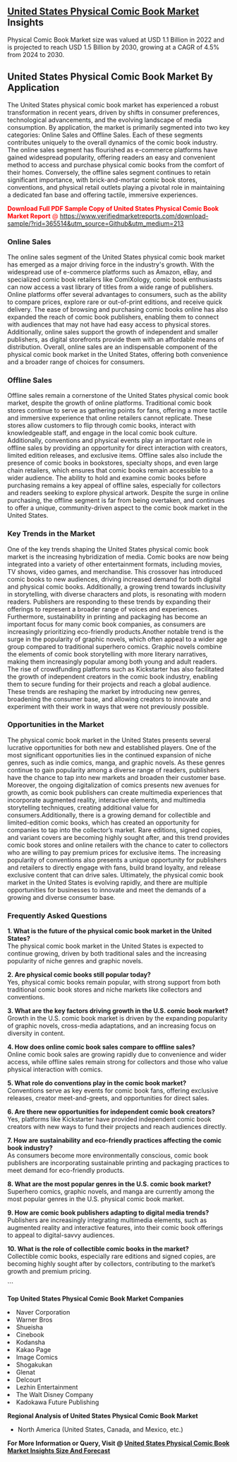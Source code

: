 <h2><a href="https://www.verifiedmarketreports.com/download-sample/?rid=365514&amp;utm_source=Github&amp;utm_medium=213" target="_blank">United States Physical Comic Book Market</a> Insights</h2><p>Physical Comic Book Market size was valued at USD 1.1 Billion in 2022 and is projected to reach USD 1.5 Billion by 2030, growing at a CAGR of 4.5% from 2024 to 2030.</p><p><h2>United States Physical Comic Book Market By Application</h2><p>The United States physical comic book market has experienced a robust transformation in recent years, driven by shifts in consumer preferences, technological advancements, and the evolving landscape of media consumption. By application, the market is primarily segmented into two key categories: Online Sales and Offline Sales. Each of these segments contributes uniquely to the overall dynamics of the comic book industry. The online sales segment has flourished as e-commerce platforms have gained widespread popularity, offering readers an easy and convenient method to access and purchase physical comic books from the comfort of their homes. Conversely, the offline sales segment continues to retain significant importance, with brick-and-mortar comic book stores, conventions, and physical retail outlets playing a pivotal role in maintaining a dedicated fan base and offering tactile, immersive experiences. <p><span class=""><span style="color: #ff0000;"><strong>Download Full PDF Sample Copy of United States Physical Comic Book Market Report</strong> @ </span><a href="https://www.verifiedmarketreports.com/download-sample/?rid=365514&amp;utm_source=Github&amp;utm_medium=213" target="_blank">https://www.verifiedmarketreports.com/download-sample/?rid=365514&amp;utm_source=Github&amp;utm_medium=213</a></span></p></p><h3>Online Sales</h3><p>The online sales segment of the United States physical comic book market has emerged as a major driving force in the industry's growth. With the widespread use of e-commerce platforms such as Amazon, eBay, and specialized comic book retailers like ComiXology, comic book enthusiasts can now access a vast library of titles from a wide range of publishers. Online platforms offer several advantages to consumers, such as the ability to compare prices, explore rare or out-of-print editions, and receive quick delivery. The ease of browsing and purchasing comic books online has also expanded the reach of comic book publishers, enabling them to connect with audiences that may not have had easy access to physical stores. Additionally, online sales support the growth of independent and smaller publishers, as digital storefronts provide them with an affordable means of distribution. Overall, online sales are an indispensable component of the physical comic book market in the United States, offering both convenience and a broader range of choices for consumers. <h3>Offline Sales</h3><p>Offline sales remain a cornerstone of the United States physical comic book market, despite the growth of online platforms. Traditional comic book stores continue to serve as gathering points for fans, offering a more tactile and immersive experience that online retailers cannot replicate. These stores allow customers to flip through comic books, interact with knowledgeable staff, and engage in the local comic book culture. Additionally, conventions and physical events play an important role in offline sales by providing an opportunity for direct interaction with creators, limited edition releases, and exclusive items. Offline sales also include the presence of comic books in bookstores, specialty shops, and even large chain retailers, which ensures that comic books remain accessible to a wider audience. The ability to hold and examine comic books before purchasing remains a key appeal of offline sales, especially for collectors and readers seeking to explore physical artwork. Despite the surge in online purchasing, the offline segment is far from being overtaken, and continues to offer a unique, community-driven aspect to the comic book market in the United States.<h3>Key Trends in the Market</h3><p>One of the key trends shaping the United States physical comic book market is the increasing hybridization of media. Comic books are now being integrated into a variety of other entertainment formats, including movies, TV shows, video games, and merchandise. This crossover has introduced comic books to new audiences, driving increased demand for both digital and physical comic books. Additionally, a growing trend towards inclusivity in storytelling, with diverse characters and plots, is resonating with modern readers. Publishers are responding to these trends by expanding their offerings to represent a broader range of voices and experiences. Furthermore, sustainability in printing and packaging has become an important focus for many comic book companies, as consumers are increasingly prioritizing eco-friendly products.Another notable trend is the surge in the popularity of graphic novels, which often appeal to a wider age group compared to traditional superhero comics. Graphic novels combine the elements of comic book storytelling with more literary narratives, making them increasingly popular among both young and adult readers. The rise of crowdfunding platforms such as Kickstarter has also facilitated the growth of independent creators in the comic book industry, enabling them to secure funding for their projects and reach a global audience. These trends are reshaping the market by introducing new genres, broadening the consumer base, and allowing creators to innovate and experiment with their work in ways that were not previously possible.<h3>Opportunities in the Market</h3><p>The physical comic book market in the United States presents several lucrative opportunities for both new and established players. One of the most significant opportunities lies in the continued expansion of niche genres, such as indie comics, manga, and graphic novels. As these genres continue to gain popularity among a diverse range of readers, publishers have the chance to tap into new markets and broaden their customer base. Moreover, the ongoing digitalization of comics presents new avenues for growth, as comic book publishers can create multimedia experiences that incorporate augmented reality, interactive elements, and multimedia storytelling techniques, creating additional value for consumers.Additionally, there is a growing demand for collectible and limited-edition comic books, which has created an opportunity for companies to tap into the collector’s market. Rare editions, signed copies, and variant covers are becoming highly sought after, and this trend provides comic book stores and online retailers with the chance to cater to collectors who are willing to pay premium prices for exclusive items. The increasing popularity of conventions also presents a unique opportunity for publishers and retailers to directly engage with fans, build brand loyalty, and release exclusive content that can drive sales. Ultimately, the physical comic book market in the United States is evolving rapidly, and there are multiple opportunities for businesses to innovate and meet the demands of a growing and diverse consumer base.<h3>Frequently Asked Questions</h3><p><strong>1. What is the future of the physical comic book market in the United States?</strong><br>The physical comic book market in the United States is expected to continue growing, driven by both traditional sales and the increasing popularity of niche genres and graphic novels.</p><p><strong>2. Are physical comic books still popular today?</strong><br>Yes, physical comic books remain popular, with strong support from both traditional comic book stores and niche markets like collectors and conventions.</p><p><strong>3. What are the key factors driving growth in the U.S. comic book market?</strong><br>Growth in the U.S. comic book market is driven by the expanding popularity of graphic novels, cross-media adaptations, and an increasing focus on diversity in content.</p><p><strong>4. How does online comic book sales compare to offline sales?</strong><br>Online comic book sales are growing rapidly due to convenience and wider access, while offline sales remain strong for collectors and those who value physical interaction with comics.</p><p><strong>5. What role do conventions play in the comic book market?</strong><br>Conventions serve as key events for comic book fans, offering exclusive releases, creator meet-and-greets, and opportunities for direct sales.</p><p><strong>6. Are there new opportunities for independent comic book creators?</strong><br>Yes, platforms like Kickstarter have provided independent comic book creators with new ways to fund their projects and reach audiences directly.</p><p><strong>7. How are sustainability and eco-friendly practices affecting the comic book industry?</strong><br>As consumers become more environmentally conscious, comic book publishers are incorporating sustainable printing and packaging practices to meet demand for eco-friendly products.</p><p><strong>8. What are the most popular genres in the U.S. comic book market?</strong><br>Superhero comics, graphic novels, and manga are currently among the most popular genres in the U.S. physical comic book market.</p><p><strong>9. How are comic book publishers adapting to digital media trends?</strong><br>Publishers are increasingly integrating multimedia elements, such as augmented reality and interactive features, into their comic book offerings to appeal to digital-savvy audiences.</p><p><strong>10. What is the role of collectible comic books in the market?</strong><br>Collectible comic books, especially rare editions and signed copies, are becoming highly sought after by collectors, contributing to the market’s growth and premium pricing.</p>```</p><p><strong>Top United States Physical Comic Book Market Companies</strong></p><div data-test-id=""><p><li>Naver Corporation</li><li> Warner Bros</li><li> Shueisha</li><li> Cinebook</li><li> Kodansha</li><li> Kakao Page</li><li> Image Comics</li><li> Shogakukan</li><li> Glenat</li><li> Delcourt</li><li> Lezhin Entertainment</li><li> The Walt Disney Company</li><li> Kadokawa Future Publishing</li></p><div><strong>Regional Analysis of&nbsp;United States Physical Comic Book Market</strong></div><ul><li dir="ltr"><p dir="ltr">North America&nbsp;(United States, Canada, and Mexico, etc.)</p></li></ul><p><strong>For More Information or Query, Visit @&nbsp;</strong><strong><a href="https://www.verifiedmarketreports.com/product/physical-comic-book-market/?utm_source=Github&amp;utm_medium=213" target="_blank">United States Physical Comic Book Market Insights Size And Forecast</a></strong></p></div>
